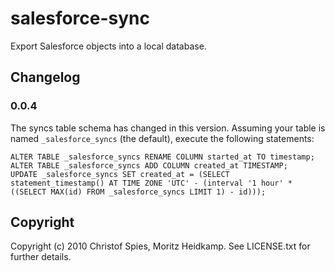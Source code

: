 # salesforce-sync

Export Salesforce objects into a local database.

## Changelog

### 0.0.4

The syncs table schema has changed in this version. Assuming your
table is named `_salesforce_syncs` (the default), execute the
following statements:
   
    ALTER TABLE _salesforce_syncs RENAME COLUMN started_at TO timestamp;
    ALTER TABLE _salesforce_syncs ADD COLUMN created_at TIMESTAMP;
    UPDATE _salesforce_syncs SET created_at = (SELECT statement_timestamp() AT TIME ZONE 'UTC' - (interval '1 hour' * ((SELECT MAX(id) FROM _salesforce_syncs LIMIT 1) - id)));

## Copyright

Copyright (c) 2010 Christof Spies, Moritz Heidkamp. See LICENSE.txt
for further details.

